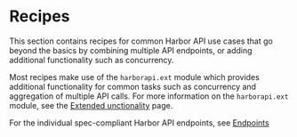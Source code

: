 # Recipes

This section contains recipes for common Harbor API use cases that go beyond the basics by combining multiple API endpoints, or adding additional functionality such as concurrency.

Most recipes make use of the `harborapi.ext` module which provides additional functionality for common tasks such as concurrency and aggregation of multiple API calls. For more information on the `harborapi.ext` module, see the [Extended unctionality](../usage/ext) page.

For the individual spec-compliant Harbor API endpoints, see [Endpoints](/endpoints)
